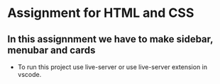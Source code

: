 # Assignment for HTML and CSS

## In this assignnment we have to make sidebar, menubar and cards

- To run this project use live-server or use live-server extension in vscode.

